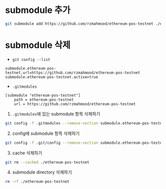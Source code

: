 

# submodule 추가

```sh
git submodule add https://github.com/rzmahmood/ethereum-pos-testnet ./externals/geth/research/ethereum-pos-testnet
```

# submodule 삭제

 - `git config --list`

```
submodule.ethereum-pos-testnet.url=https://github.com/rzmahmood/ethereum-pos-testnet
submodule.ethereum-pos-testnet.active=true
```

 - `.gitmodules`

```
[submodule "ethereum-pos-testnet"]
	path = ethereum-pos-testnet
	url = https://github.com/rzmahmood/ethereum-pos-testnet
```

1. `.gitmodules`에 있는 submodule 항목 삭제하기

```sh
git config -f .gitmodules --remove-section submodule.ethereum-pos-testnet
```

2. config에 submodule 항목 삭제하기 

```sh
git config -f .git/config --remove-section submodule.ethereum-pos-testnet
```

3. cache 삭제하기

```sh
git rm --cached ./ethereum-pos-testnet
```

4. submodule directory 삭제하기

```sh
rm -rf ./ethereum-pos-testnet
```